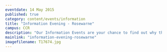 ```yaml
---
eventdate: 14 May 2015
published: true
category: content/events/information
title: "Information Evening - Rosewarne"
campus: CCR
description: "Our Information Events are your chance to find out why there's more for you at Duchy College: ..."
mainlink: "information-evening-rosewarne"
imagefilename: T17674.jpg
---
```

